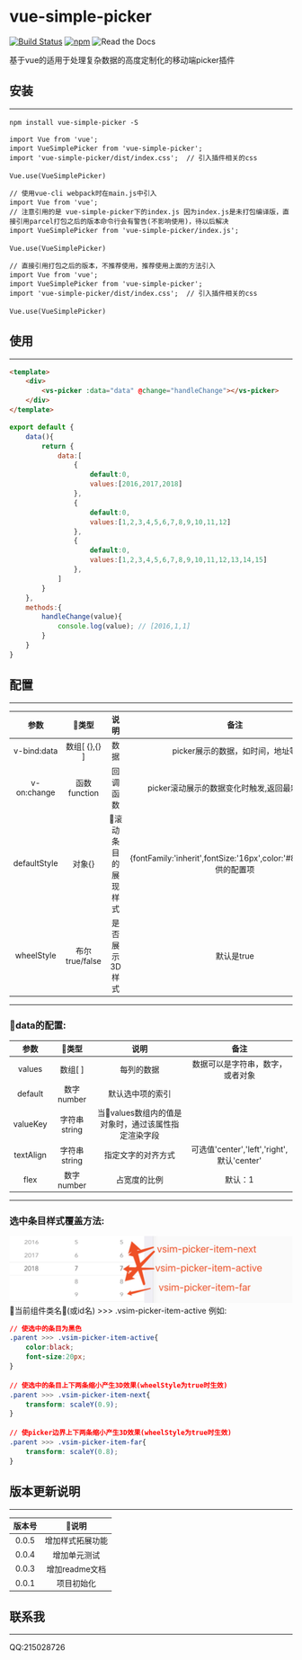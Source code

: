 # vue-simple-picker
[![Build Status](https://travis-ci.org/duyanpeng/vue-simple-picker.svg?branch=master)](https://travis-ci.org/duyanpeng/vue-simple-picker)
[![npm](https://img.shields.io/npm/v/npm.svg)](https://www.npmjs.com/package/vue-simple-picker)
![Read the Docs](https://img.shields.io/readthedocs/pip.svg)

基于vue的适用于处理复杂数据的高度定制化的移动端picker插件

## 安装
---
`npm install vue-simple-picker -S`

```
import Vue from 'vue';
import VueSimplePicker from 'vue-simple-picker';
import 'vue-simple-picker/dist/index.css';  // 引入插件相关的css

Vue.use(VueSimplePicker)
```
```
// 使用vue-cli webpack时在main.js中引入
import Vue from 'vue';
// 注意引用的是 vue-simple-picker下的index.js 因为index.js是未打包编译版，直接引用parcel打包之后的版本命令行会有警告(不影响使用)，待以后解决
import VueSimplePicker from 'vue-simple-picker/index.js';

Vue.use(VueSimplePicker)
```
```
// 直接引用打包之后的版本，不推荐使用，推荐使用上面的方法引入
import Vue from 'vue';
import VueSimplePicker from 'vue-simple-picker';
import 'vue-simple-picker/dist/index.css';  // 引入插件相关的css

Vue.use(VueSimplePicker)
```
## 使用
---
```html
<template>
    <div>
        <vs-picker :data="data" @change="handleChange"></vs-picker>
    </div>
</template>
```
```javascript
export default {
    data(){
        return {
            data:[
                {
                    default:0,
                    values:[2016,2017,2018]
                },
                {
                    default:0,
                    values:[1,2,3,4,5,6,7,8,9,10,11,12]
                },
                {
                    default:0,
                    values:[1,2,3,4,5,6,7,8,9,10,11,12,13,14,15]
                },
            ]
        }
    },
    methods:{
        handleChange(value){
            console.log(value); // [2016,1,1]
        }
    }
}
```

## 配置
---
参数|类型|说明|备注
:--:|:--:|:--:|:--:
v-bind:data|数组[ {},{} ]|数据|picker展示的数据，如时间，地址等
v-on:change|函数function|回调函数|picker滚动展示的数据变化时触发,返回最新的数据
defaultStyle|对象{}|滚动条目的展现样式|{fontFamily:'inherit',fontSize:'16px',color:'#808080'}提供的配置项
wheelStyle|布尔true/false|是否展示3D样式|默认是true
---
### data的配置:
参数|类型|说明|备注
:--:|:--:|:--:|:--:
values|数组[ ]|每列的数据|数据可以是字符串，数字，或者对象
default|数字 number|默认选中项的索引|
valueKey|字符串 string|当values数组内的值是对象时，通过该属性指定渲染字段|
textAlign|字符串string|指定文字的对齐方式|可选值'center','left','right',默认'center'
flex|数字number|占宽度的比例|默认：1
---
### 选中条目样式覆盖方法:
![shuoming](/static/shuoming.jpg)
当前组件类名(或id名)  >>> .vsim-picker-item-active
例如:
```css
// 使选中的条目为黑色
.parent >>> .vsim-picker-item-active{
    color:black;
    font-size:20px;
}

// 使选中的条目上下两条缩小产生3D效果(wheelStyle为true时生效)
.parent >>> .vsim-picker-item-next{
    transform: scaleY(0.9);
}

// 使picker边界上下两条缩小产生3D效果(wheelStyle为true时生效)
.parent >>> .vsim-picker-item-far{
    transform: scaleY(0.8);
}

```

## 版本更新说明
---
版本号|说明|
:--:|:--:|
0.0.5|增加样式拓展功能
0.0.4|增加单元测试
0.0.3|增加readme文档
0.0.1|项目初始化

## 联系我
---
QQ:215028726

